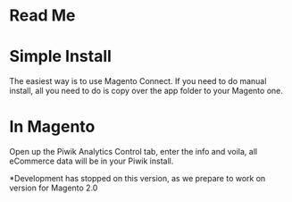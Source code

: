 # Read Me

# Simple Install

The easiest way is to use Magento Connect. If you need to do manual install, all you need to do is copy over the app folder to your Magento one.

# In Magento
Open up the Piwik Analytics Control tab, enter the info and voila, all eCommerce data will be in your Piwik install.


*Development has stopped on this version, as we prepare to work on version for Magento 2.0
